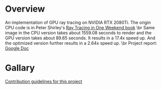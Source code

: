 # Overview
An implementation of GPU ray tracing on NVIDIA RTX 2080Ti. The origin CPU code is in Peter Shirley's 
[Ray Tracing in One Weekend book](https://raytracing.github.io/books/RayTracingInOneWeekend.html) \br
Same image in the CPU version takes about 1559.08 seconds to render and the GPU version takes about 89.65 seconds. 
It results in a 17.4x speed up. And the optimized version further results in a 2.64x speed up. \br
Project report: [Google Doc](https://docs.google.com/document/d/1Vn1uWVYVuFz_-aaSXAt4Z4GZcK2T2EoMx00ITAH-ADI/edit)

# Gallary 
[Contribution guidelines for this project](docs/CONTRIBUTING.md)
